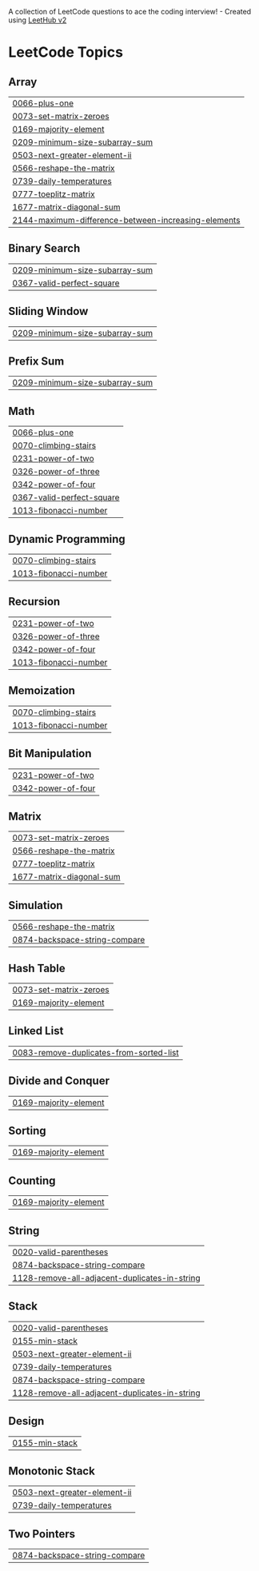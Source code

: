 A collection of LeetCode questions to ace the coding interview! - Created using [LeetHub v2](https://github.com/arunbhardwaj/LeetHub-2.0)
<!---LeetCode Topics Start-->
# LeetCode Topics
## Array
|  |
| ------- |
| [0066-plus-one](https://github.com/Sudheer-kumar1/leetcode/tree/master/0066-plus-one) |
| [0073-set-matrix-zeroes](https://github.com/Sudheer-kumar1/leetcode/tree/master/0073-set-matrix-zeroes) |
| [0169-majority-element](https://github.com/Sudheer-kumar1/leetcode/tree/master/0169-majority-element) |
| [0209-minimum-size-subarray-sum](https://github.com/Sudheer-kumar1/leetcode/tree/master/0209-minimum-size-subarray-sum) |
| [0503-next-greater-element-ii](https://github.com/Sudheer-kumar1/leetcode/tree/master/0503-next-greater-element-ii) |
| [0566-reshape-the-matrix](https://github.com/Sudheer-kumar1/leetcode/tree/master/0566-reshape-the-matrix) |
| [0739-daily-temperatures](https://github.com/Sudheer-kumar1/leetcode/tree/master/0739-daily-temperatures) |
| [0777-toeplitz-matrix](https://github.com/Sudheer-kumar1/leetcode/tree/master/0777-toeplitz-matrix) |
| [1677-matrix-diagonal-sum](https://github.com/Sudheer-kumar1/leetcode/tree/master/1677-matrix-diagonal-sum) |
| [2144-maximum-difference-between-increasing-elements](https://github.com/Sudheer-kumar1/leetcode/tree/master/2144-maximum-difference-between-increasing-elements) |
## Binary Search
|  |
| ------- |
| [0209-minimum-size-subarray-sum](https://github.com/Sudheer-kumar1/leetcode/tree/master/0209-minimum-size-subarray-sum) |
| [0367-valid-perfect-square](https://github.com/Sudheer-kumar1/leetcode/tree/master/0367-valid-perfect-square) |
## Sliding Window
|  |
| ------- |
| [0209-minimum-size-subarray-sum](https://github.com/Sudheer-kumar1/leetcode/tree/master/0209-minimum-size-subarray-sum) |
## Prefix Sum
|  |
| ------- |
| [0209-minimum-size-subarray-sum](https://github.com/Sudheer-kumar1/leetcode/tree/master/0209-minimum-size-subarray-sum) |
## Math
|  |
| ------- |
| [0066-plus-one](https://github.com/Sudheer-kumar1/leetcode/tree/master/0066-plus-one) |
| [0070-climbing-stairs](https://github.com/Sudheer-kumar1/leetcode/tree/master/0070-climbing-stairs) |
| [0231-power-of-two](https://github.com/Sudheer-kumar1/leetcode/tree/master/0231-power-of-two) |
| [0326-power-of-three](https://github.com/Sudheer-kumar1/leetcode/tree/master/0326-power-of-three) |
| [0342-power-of-four](https://github.com/Sudheer-kumar1/leetcode/tree/master/0342-power-of-four) |
| [0367-valid-perfect-square](https://github.com/Sudheer-kumar1/leetcode/tree/master/0367-valid-perfect-square) |
| [1013-fibonacci-number](https://github.com/Sudheer-kumar1/leetcode/tree/master/1013-fibonacci-number) |
## Dynamic Programming
|  |
| ------- |
| [0070-climbing-stairs](https://github.com/Sudheer-kumar1/leetcode/tree/master/0070-climbing-stairs) |
| [1013-fibonacci-number](https://github.com/Sudheer-kumar1/leetcode/tree/master/1013-fibonacci-number) |
## Recursion
|  |
| ------- |
| [0231-power-of-two](https://github.com/Sudheer-kumar1/leetcode/tree/master/0231-power-of-two) |
| [0326-power-of-three](https://github.com/Sudheer-kumar1/leetcode/tree/master/0326-power-of-three) |
| [0342-power-of-four](https://github.com/Sudheer-kumar1/leetcode/tree/master/0342-power-of-four) |
| [1013-fibonacci-number](https://github.com/Sudheer-kumar1/leetcode/tree/master/1013-fibonacci-number) |
## Memoization
|  |
| ------- |
| [0070-climbing-stairs](https://github.com/Sudheer-kumar1/leetcode/tree/master/0070-climbing-stairs) |
| [1013-fibonacci-number](https://github.com/Sudheer-kumar1/leetcode/tree/master/1013-fibonacci-number) |
## Bit Manipulation
|  |
| ------- |
| [0231-power-of-two](https://github.com/Sudheer-kumar1/leetcode/tree/master/0231-power-of-two) |
| [0342-power-of-four](https://github.com/Sudheer-kumar1/leetcode/tree/master/0342-power-of-four) |
## Matrix
|  |
| ------- |
| [0073-set-matrix-zeroes](https://github.com/Sudheer-kumar1/leetcode/tree/master/0073-set-matrix-zeroes) |
| [0566-reshape-the-matrix](https://github.com/Sudheer-kumar1/leetcode/tree/master/0566-reshape-the-matrix) |
| [0777-toeplitz-matrix](https://github.com/Sudheer-kumar1/leetcode/tree/master/0777-toeplitz-matrix) |
| [1677-matrix-diagonal-sum](https://github.com/Sudheer-kumar1/leetcode/tree/master/1677-matrix-diagonal-sum) |
## Simulation
|  |
| ------- |
| [0566-reshape-the-matrix](https://github.com/Sudheer-kumar1/leetcode/tree/master/0566-reshape-the-matrix) |
| [0874-backspace-string-compare](https://github.com/Sudheer-kumar1/leetcode/tree/master/0874-backspace-string-compare) |
## Hash Table
|  |
| ------- |
| [0073-set-matrix-zeroes](https://github.com/Sudheer-kumar1/leetcode/tree/master/0073-set-matrix-zeroes) |
| [0169-majority-element](https://github.com/Sudheer-kumar1/leetcode/tree/master/0169-majority-element) |
## Linked List
|  |
| ------- |
| [0083-remove-duplicates-from-sorted-list](https://github.com/Sudheer-kumar1/leetcode/tree/master/0083-remove-duplicates-from-sorted-list) |
## Divide and Conquer
|  |
| ------- |
| [0169-majority-element](https://github.com/Sudheer-kumar1/leetcode/tree/master/0169-majority-element) |
## Sorting
|  |
| ------- |
| [0169-majority-element](https://github.com/Sudheer-kumar1/leetcode/tree/master/0169-majority-element) |
## Counting
|  |
| ------- |
| [0169-majority-element](https://github.com/Sudheer-kumar1/leetcode/tree/master/0169-majority-element) |
## String
|  |
| ------- |
| [0020-valid-parentheses](https://github.com/Sudheer-kumar1/leetcode/tree/master/0020-valid-parentheses) |
| [0874-backspace-string-compare](https://github.com/Sudheer-kumar1/leetcode/tree/master/0874-backspace-string-compare) |
| [1128-remove-all-adjacent-duplicates-in-string](https://github.com/Sudheer-kumar1/leetcode/tree/master/1128-remove-all-adjacent-duplicates-in-string) |
## Stack
|  |
| ------- |
| [0020-valid-parentheses](https://github.com/Sudheer-kumar1/leetcode/tree/master/0020-valid-parentheses) |
| [0155-min-stack](https://github.com/Sudheer-kumar1/leetcode/tree/master/0155-min-stack) |
| [0503-next-greater-element-ii](https://github.com/Sudheer-kumar1/leetcode/tree/master/0503-next-greater-element-ii) |
| [0739-daily-temperatures](https://github.com/Sudheer-kumar1/leetcode/tree/master/0739-daily-temperatures) |
| [0874-backspace-string-compare](https://github.com/Sudheer-kumar1/leetcode/tree/master/0874-backspace-string-compare) |
| [1128-remove-all-adjacent-duplicates-in-string](https://github.com/Sudheer-kumar1/leetcode/tree/master/1128-remove-all-adjacent-duplicates-in-string) |
## Design
|  |
| ------- |
| [0155-min-stack](https://github.com/Sudheer-kumar1/leetcode/tree/master/0155-min-stack) |
## Monotonic Stack
|  |
| ------- |
| [0503-next-greater-element-ii](https://github.com/Sudheer-kumar1/leetcode/tree/master/0503-next-greater-element-ii) |
| [0739-daily-temperatures](https://github.com/Sudheer-kumar1/leetcode/tree/master/0739-daily-temperatures) |
## Two Pointers
|  |
| ------- |
| [0874-backspace-string-compare](https://github.com/Sudheer-kumar1/leetcode/tree/master/0874-backspace-string-compare) |
<!---LeetCode Topics End-->